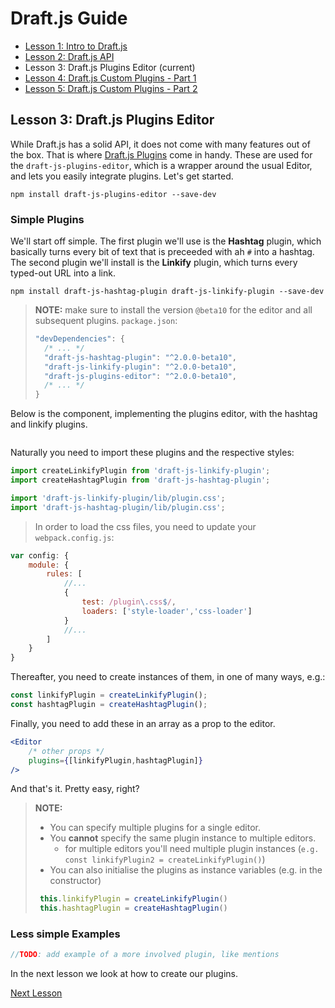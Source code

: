 # Draft.js Guide

- [Lesson 1: Intro to Draft.js](https://github.com/bilo-io/draft-js-guide/tree/master/src/app/pages/lesson1)
- [Lesson 2: Draft.js API](https://github.com/bilo-io/draft-js-guide/tree/master/src/app/pages/lesson2)
- Lesson 3: Draft.js Plugins Editor (current)
- [Lesson 4: Draft.js Custom Plugins - Part 1](https://github.com/bilo-io/draft-js-guide/tree/master/src/app/pages/lesson4)
- [Lesson 5: Draft.js Custom Plugins - Part 2](https://github.com/bilo-io/draft-js-guide/tree/master/src/app/pages/lesson5)

## Lesson 3: Draft.js Plugins Editor

While Draft.js has a solid API, it does not come with many features out of the box. That is where [Draft.js Plugins](https://www.draft-js-plugins.com) come in handy. These are used for the `draft-js-plugins-editor`, which is a wrapper around the usual Editor, and lets you easily integrate plugins. Let's get started.

```
npm install draft-js-plugins-editor --save-dev
```

### Simple Plugins

We'll start off simple. The first plugin we'll use is the **Hashtag** plugin, which basically turns every bit of text that is preceeded with ah `#` into a hashtag. The second plugin we'll install is the **Linkify** plugin, which turns every typed-out URL into a link.

```
npm install draft-js-hashtag-plugin draft-js-linkify-plugin --save-dev
```

>**NOTE:**
>make sure to install the version `@beta10` for the editor and all subsequent plugins.
>`package.json`:
>```jsx
>"devDependencies": {
>   /* ... */
>   "draft-js-hashtag-plugin": "^2.0.0-beta10",
>   "draft-js-linkify-plugin": "^2.0.0-beta10",
>   "draft-js-plugins-editor": "^2.0.0-beta10",
>   /* ... */
>}
>```


Below is the component, implementing the plugins editor, with the hashtag and linkify plugins.

```jsx
```

Naturally you need to import these plugins and the respective styles:

```jsx
import createLinkifyPlugin from 'draft-js-linkify-plugin';
import createHashtagPlugin from 'draft-js-hashtag-plugin';

import 'draft-js-linkify-plugin/lib/plugin.css';
import 'draft-js-hashtag-plugin/lib/plugin.css';
```

>In order to load the css files, you need to update your `webpack.config.js`:
```js
var config: {
    module: {
        rules: [
            //...
            {
                test: /plugin\.css$/,
                loaders: ['style-loader','css-loader']
            }
            //...
        ]
    }
}
```

Thereafter, you need to create instances of them, in one of many ways, e.g.:

```jsx
const linkifyPlugin = createLinkifyPlugin();
const hashtagPlugin = createHashtagPlugin();
```

Finally, you need to add these in an array as a prop to the editor.

```jsx
<Editor 
    /* other props */
    plugins={[linkifyPlugin,hashtagPlugin]}
/>        
```

And that's it. Pretty easy, right? 

>**NOTE:**
> - You can specify multiple plugins for a single editor.
> - You **cannot** specify the same plugin instance to multiple editors. 
>   - for multiple editors you'll need multiple plugin instances (`e.g. const linkifyPlugin2 = createLinkifyPlugin()`)
> - You can also initialise the plugins as instance variables (e.g. in the constructor)
>```jsx
>  this.linkifyPlugin = createLinkifyPlugin()
>  this.hashtagPlugin = createHashtagPlugin()
>```

### Less simple Examples

```jsx
//TODO: add example of a more involved plugin, like mentions
```

In the next lesson we look at how to create our plugins.

[Next Lesson](https://github.com/bilo-io/draft-js-guide/tree/master/src/app/pages/lesson4)